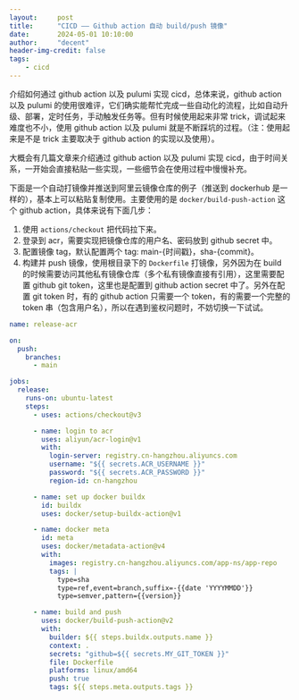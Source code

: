 ```yaml
---
layout:     post
title:      "CICD —— Github action 自动 build/push 镜像"
date:       2024-05-01 10:10:00
author:     "decent"
header-img-credit: false
tags:
    - cicd
---
```


介绍如何通过 github action 以及 pulumi 实现 cicd，总体来说，github action 以及 pulumi 的使用很难评，它们确实能帮忙完成一些自动化的流程，比如自动升级、部署，定时任务，手动触发任务等。但有时候使用起来非常 trick，调试起来难度也不小，使用 github action 以及 pulumi 就是不断踩坑的过程。（注：使用起来是不是 trick 主要取决于 github action 的实现以及使用）。

大概会有几篇文章来介绍通过 github action 以及 pulumi 实现 cicd，由于时间关系，一开始会直接粘贴一些实现，一些细节会在使用过程中慢慢补充。

下面是一个自动打镜像并推送到阿里云镜像仓库的例子（推送到 dockerhub 是一样的），基本上可以粘贴复制使用。主要使用的是 `docker/build-push-action` 这个 github action，具体来说有下面几步：
1. 使用 `actions/checkout` 把代码拉下来。
2. 登录到 acr，需要实现把镜像仓库的用户名、密码放到 github secret 中。
3. 配置镜像 tag，默认配置两个 tag: main-{时间戳}，sha-{commit}。 
4. 构建并 push 镜像，使用根目录下的 `Dockerfile` 打镜像，另外因为在 build 的时候需要访问其他私有镜像仓库（多个私有镜像直接有引用），这里需要配置 github git token，这里也是配置到 github action secret 中了。另外在配置 git token 时，有的 github action 只需要一个 token，有的需要一个完整的 token 串（包含用户名），所以在遇到鉴权问题时，不妨切换一下试试。 

```yaml
name: release-acr

on:
  push:
    branches:
      - main

jobs:
  release:
    runs-on: ubuntu-latest
    steps:
      - uses: actions/checkout@v3

      - name: login to acr
        uses: aliyun/acr-login@v1
        with:
          login-server: registry.cn-hangzhou.aliyuncs.com
          username: "${{ secrets.ACR_USERNAME }}"
          password: "${{ secrets.ACR_PASSWORD }}"
          region-id: cn-hangzhou

      - name: set up docker buildx
        id: buildx
        uses: docker/setup-buildx-action@v1

      - name: docker meta
        id: meta
        uses: docker/metadata-action@v4
        with:
          images: registry.cn-hangzhou.aliyuncs.com/app-ns/app-repo
          tags: |
            type=sha
            type=ref,event=branch,suffix=-{{date 'YYYYMMDD'}}
            type=semver,pattern={{version}}

      - name: build and push
        uses: docker/build-push-action@v2
        with:
          builder: ${{ steps.buildx.outputs.name }}
          context: .
          secrets: "github=${{ secrets.MY_GIT_TOKEN }}"
          file: Dockerfile
          platforms: linux/amd64
          push: true
          tags: ${{ steps.meta.outputs.tags }}
```